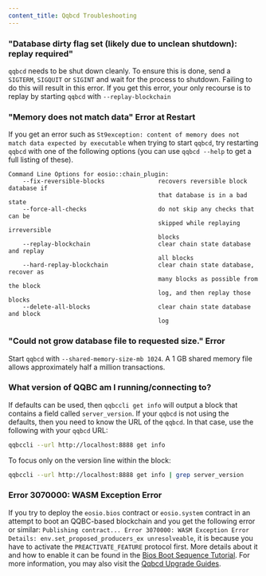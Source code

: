 ```yaml
---
content_title: Qqbcd Troubleshooting
---
```


### "Database dirty flag set (likely due to unclean shutdown): replay required"

`qqbcd` needs to be shut down cleanly. To ensure this is done, send a `SIGTERM`, `SIGQUIT` or `SIGINT` and wait for the process to shutdown. Failing to do this will result in this error. If you get this error, your only recourse is to replay by starting `qqbcd` with `--replay-blockchain` 

### "Memory does not match data" Error at Restart

If you get an error such as `St9exception: content of memory does not match data expected by executable` when trying to start `qqbcd`, try restarting `qqbcd` with one of the following options (you can use `qqbcd --help` to get a full listing of these).

```
Command Line Options for eosio::chain_plugin:
    --fix-reversible-blocks               recovers reversible block database if 
                                          that database is in a bad state
    --force-all-checks                    do not skip any checks that can be 
                                          skipped while replaying irreversible 
                                          blocks
    --replay-blockchain                   clear chain state database and replay 
                                          all blocks
    --hard-replay-blockchain              clear chain state database, recover as 
                                          many blocks as possible from the block 
                                          log, and then replay those blocks
    --delete-all-blocks                   clear chain state database and block 
                                          log
```

### "Could not grow database file to requested size." Error

Start `qqbcd` with `--shared-memory-size-mb 1024`. A 1 GB shared memory file allows approximately half a million transactions.

### What version of QQBC am I running/connecting to?

If defaults can be used, then `qqbccli get info` will output a block that contains a field called `server_version`.  If your `qqbcd` is not using the defaults, then you need to know the URL of the `qqbcd`. In that case, use the following with your `qqbcd` URL:

```sh
qqbccli --url http://localhost:8888 get info
```

To focus only on the version line within the block:

```sh
qqbccli --url http://localhost:8888 get info | grep server_version
```

### Error 3070000: WASM Exception Error

If you try to deploy the `eosio.bios` contract or `eosio.system` contract in an attempt to boot an QQBC-based blockchain and you get the following error or similar: `Publishing contract... Error 3070000: WASM Exception Error Details: env.set_proposed_producers_ex unresolveable`, it is because you have to activate the `PREACTIVATE_FEATURE` protocol first. More details about it and how to enable it can be found in the [Bios Boot Sequence Tutorial](https://developers.eos.io/welcome/latest/tutorials/bios-boot-sequence/#112-set-the-eosiosystem-contract). For more information, you may also visit the [Qqbcd Upgrade Guides](https://developers.eos.io/manuals/eos/latest/qqbcd/upgrade-guides/).
